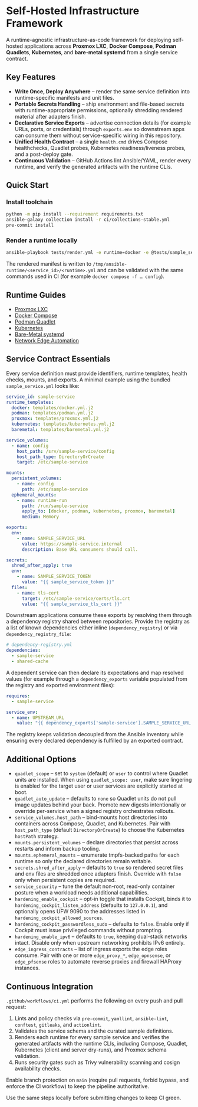 # Self-Hosted Infrastructure Framework

A runtime-agnostic infrastructure-as-code framework for deploying self-hosted applications across **Proxmox LXC**, **Docker Compose**, **Podman Quadlets**, **Kubernetes**, and **bare-metal systemd** from a single service contract.

## Key Features

- **Write Once, Deploy Anywhere** – render the same service definition into runtime-specific manifests and unit files.
- **Portable Secrets Handling** – ship environment and file-based secrets with runtime-appropriate permissions, optionally shredding rendered material after adapters finish.
- **Declarative Service Exports** – advertise connection details (for example URLs, ports, or credentials) through `exports.env` so downstream apps can consume them without service-specific wiring in this repository.
- **Unified Health Contract** – a single `health.cmd` drives Compose healthchecks, Quadlet probes, Kubernetes readiness/liveness probes, and a post-deploy gate.
- **Continuous Validation** – GitHub Actions lint Ansible/YAML, render every runtime, and verify the generated artifacts with the runtime CLIs.

## Quick Start

### Install toolchain

```bash
python -m pip install --requirement requirements.txt
ansible-galaxy collection install -r ci/collections-stable.yml
pre-commit install
```

### Render a runtime locally

```bash
ansible-playbook tests/render.yml -e runtime=docker -e @tests/sample_service.yml
```

The rendered manifest is written to `/tmp/ansible-runtime/<service_id>/<runtime>.yml` and can be validated with the same commands used in CI (for example `docker compose -f … config`).

## Runtime Guides

- [Proxmox LXC](proxmox.md)
- [Docker Compose](docker.md)
- [Podman Quadlet](podman.md)
- [Kubernetes](kubernetes.md)
- [Bare-Metal systemd](baremetal.md)
- [Network Edge Automation](edge.md)

## Service Contract Essentials

Every service definition must provide identifiers, runtime templates, health checks, mounts, and exports. A minimal example using the bundled `sample_service.yml` looks like:

```yaml
service_id: sample-service
runtime_templates:
  docker: templates/docker.yml.j2
  podman: templates/podman.yml.j2
  proxmox: templates/proxmox.yml.j2
  kubernetes: templates/kubernetes.yml.j2
  baremetal: templates/baremetal.yml.j2

service_volumes:
  - name: config
    host_path: /srv/sample-service/config
    host_path_type: DirectoryOrCreate
    target: /etc/sample-service

mounts:
  persistent_volumes:
    - name: config
      path: /etc/sample-service
  ephemeral_mounts:
    - name: runtime-run
      path: /run/sample-service
      apply_to: [docker, podman, kubernetes, proxmox, baremetal]
      medium: Memory

exports:
  env:
    - name: SAMPLE_SERVICE_URL
      value: https://sample-service.internal
      description: Base URL consumers should call.

secrets:
  shred_after_apply: true
  env:
    - name: SAMPLE_SERVICE_TOKEN
      value: "{{ sample_service_token }}"
  files:
    - name: tls-cert
      target: /etc/sample-service/certs/tls.crt
      value: "{{ sample_service_tls_cert }}"
```

Downstream applications consume these exports by resolving them through a dependency registry shared between repositories. Provide the registry as a list of known dependencies either inline (`dependency_registry`) or via `dependency_registry_file`:

```yaml
# dependency-registry.yml
dependencies:
  - sample-service
  - shared-cache
```

A dependent service can then declare its expectations and map resolved values (for example through a `dependency_exports` variable populated from the registry and exported environment files):

```yaml
requires:
  - sample-service

service_env:
  - name: UPSTREAM_URL
    value: "{{ dependency_exports['sample-service'].SAMPLE_SERVICE_URL }}"
```

The registry keeps validation decoupled from the Ansible inventory while ensuring every declared dependency is fulfilled by an exported contract.

## Additional Options

- `quadlet_scope` – set to `system` (default) or `user` to control where Quadlet units are installed. When using `quadlet_scope: user`, make sure lingering is enabled for the target user or user services are explicitly started at boot.
- `quadlet_auto_update` – defaults to `none` so Quadlet units do not pull image updates behind your back. Promote new digests intentionally or override per-service when a signed registry orchestrates rollouts.
- `service_volumes.host_path` – bind-mounts host directories into containers across Compose, Quadlet, and Kubernetes. Pair with `host_path_type` (default `DirectoryOrCreate`) to choose the Kubernetes `hostPath` strategy.
- `mounts.persistent_volumes` – declare directories that persist across restarts and inform backup tooling.
- `mounts.ephemeral_mounts` – enumerate tmpfs-backed paths for each runtime so only the declared directories remain writable.
- `secrets.shred_after_apply` – defaults to `true` so rendered secret files and env files are shredded once adapters finish. Override with `false` only when persistent copies are required.
- `service_security` – tune the default non-root, read-only container posture when a workload needs additional capabilities.
- `hardening_enable_cockpit` – opt-in toggle that installs Cockpit, binds it to `hardening_cockpit_listen_address` (defaults to `127.0.0.1`), and optionally opens UFW 9090 to the addresses listed in `hardening_cockpit_allowed_sources`.
- `hardening_cockpit_passwordless_sudo` – defaults to `false`. Enable only if Cockpit must issue privileged commands without prompting.
- `hardening_enable_ipv6` – defaults to `true`, keeping dual-stack networks intact. Disable only when upstream networking prohibits IPv6 entirely.
- `edge_ingress_contracts` – list of ingress exports the edge roles consume. Pair with one or more `edge_proxy_*`, `edge_opnsense`, or `edge_pfsense` roles to automate reverse proxies and firewall HAProxy instances.

## Continuous Integration

`.github/workflows/ci.yml` performs the following on every push and pull request:

1. Lints and policy checks via `pre-commit`, `yamllint`, `ansible-lint`, `conftest`, `gitleaks`, and `actionlint`.
2. Validates the service schema and the curated sample definitions.
3. Renders each runtime for every sample service and verifies the generated artifacts with the runtime CLIs, including Compose, Quadlet, Kubernetes (client and server dry-runs), and Proxmox schema validation.
4. Runs security gates such as Trivy vulnerability scanning and cosign availability checks.

Enable branch protection on `main` (require pull requests, forbid bypass, and enforce the CI workflow) to keep the pipeline authoritative.

Use the same steps locally before submitting changes to keep CI green.

